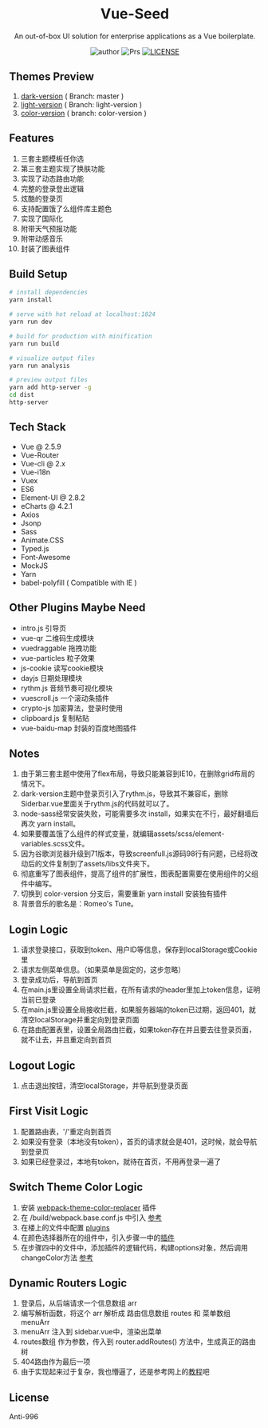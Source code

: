 <h1 align="center">Vue-Seed</h1>

<div align="center">
An out-of-box UI solution for enterprise applications as a Vue boilerplate.

![author](https://img.shields.io/badge/author-jasonbai-orange.svg)
![Prs](https://img.shields.io/badge/Prs-welcome-brightgreen.svg)
[![LICENSE](https://img.shields.io/badge/license-Anti%20996-blue.svg)](https://github.com/996icu/996.ICU/blob/master/LICENSE)
</div>

## Themes Preview
1. [dark-version](http://lubanseven.gitee.io/dark-version/#/signin)  ( Branch: master )
2. [light-version](http://lubanseven.gitee.io/show/#/signin) ( Branch: light-version )
3. [color-version](http://lubanseven.gitee.io/color-version/#/signin) ( branch: color-version )

## Features
1. 三套主题模板任你选
2. 第三套主题实现了换肤功能
3. 实现了动态路由功能
4. 完整的登录登出逻辑
5. 炫酷的登录页
6. 支持配置饿了么组件库主题色
7. 实现了国际化
8. 附带天气预报功能
9. 附带动感音乐
10. 封装了图表组件

## Build Setup

``` bash
# install dependencies
yarn install

# serve with hot reload at localhost:1024
yarn run dev

# build for production with minification
yarn run build

# visualize output files
yarn run analysis

# preview output files
yarn add http-server -g
cd dist
http-server
```

## Tech Stack
* Vue @ 2.5.9
* Vue-Router
* Vue-cli @ 2.x
* Vue-i18n
* Vuex
* ES6
* Element-UI @ 2.8.2
* eCharts @ 4.2.1
* Axios
* Jsonp
* Sass
* Animate.CSS
* Typed.js
* Font-Awesome
* MockJS
* Yarn
* babel-polyfill ( Compatible with IE )

## Other Plugins Maybe Need
* intro.js 引导页
* vue-qr  二维码生成模块
* vuedraggable  拖拽功能
* vue-particles  粒子效果
* js-cookie 读写cookie模块
* dayjs 日期处理模块
* rythm.js 音频节奏可视化模块
* vuescroll.js 一个滚动条插件
* crypto-js 加密算法，登录时使用
* clipboard.js 复制粘贴
* vue-baidu-map 封装的百度地图插件

## Notes
1. 由于第三套主题中使用了flex布局，导致只能兼容到IE10，在删除grid布局的情况下。
2. dark-version主题中登录页引入了rythm.js，导致其不兼容IE，删除Siderbar.vue里面关于rythm.js的代码就可以了。
3. node-sass经常安装失败，可能需要多次 install，如果实在不行，最好翻墙后再次 yarn install。
4. 如果要覆盖饿了么组件的样式变量，就编辑assets/scss/element-variables.scss文件。
5. 因为谷歌浏览器升级到71版本，导致screenfull.js源码98行有问题，已经将改动后的文件复制到了assets/libs文件夹下。
6. 彻底重写了图表组件，提高了组件的扩展性，图表配置需要在使用组件的父组件中编写。
7. 切换到 color-version 分支后，需要重新 yarn install 安装独有插件
8. 背景音乐的歌名是：Romeo's Tune。


## Login Logic
1. 请求登录接口，获取到token、用户ID等信息，保存到localStorage或Cookie里
2. 请求左侧菜单信息。（如果菜单是固定的，这步忽略）
3. 登录成功后，导航到首页
4. 在main.js里设置全局请求拦截，在所有请求的header里加上token信息，证明当前已登录
5. 在main.js里设置全局接收拦截，如果服务器端的token已过期，返回401，就清空localStorage并重定向到登录页面
6. 在路由配置表里，设置全局路由拦截，如果token存在并且要去往登录页面，就不让去，并且重定向到首页

## Logout Logic
1. 点击退出按钮，清空localStorage，并导航到登录页面

## First Visit Logic
1. 配置路由表，'/'重定向到首页
2. 如果没有登录（本地没有token），首页的请求就会是401，这时候，就会导航到登录页
3. 如果已经登录过，本地有token，就待在首页，不用再登录一遍了

## Switch Theme Color Logic
1. 安装 [webpack-theme-color-replacer](https://www.npmjs.com/package/webpack-theme-color-replacer) 插件
2. 在 /build/webpack.base.conf.js 中引入 [参考](https://github.com/JasonBai007/vue-seed/blob/color-version/build/webpack.base.conf.js#L5-L6)
3. 在楼上的文件中配置 [plugins](https://github.com/JasonBai007/vue-seed/blob/color-version/build/webpack.base.conf.js#L65-L74)
4. 在颜色选择器所在的组件中，引入步骤一中的[插件](https://github.com/JasonBai007/vue-seed/blob/color-version/src/components/ColorsPicker.vue#L7)
5. 在步骤四中的文件中，添加插件的逻辑代码，构建options对象，然后调用changeColor方法 [参考](https://github.com/JasonBai007/vue-seed/blob/color-version/src/components/ColorsPicker.vue#L36-L50)

## Dynamic Routers Logic
1. 登录后，从后端请求一个信息数组 arr
2. 编写解析函数，将这个 arr 解析成 路由信息数组 routes 和 菜单数组 menuArr
3. menuArr 注入到 sidebar.vue中，渲染出菜单
4. routes数组 作为参数，传入到 router.addRoutes() 方法中，生成真正的路由树
5. 404路由作为最后一项
6. 由于实现起来过于复杂，我也懵逼了，还是参考网上的[教程](https://juejin.im/post/5c83ccb75188257e342db5c9)吧

## License
Anti-996
